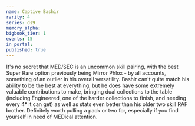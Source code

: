 ```yaml
---
name: Captive Bashir
rarity: 4
series: ds9
memory_alpha:
bigbook_tier: 1
events: 15
in_portal:
published: true
---
```


 It's no secret that MED/SEC is an uncommon skill pairing, with the best Super Rare option previously being Mirror Phlox - by all accounts, something of an outlier in his overall versatility. Bashir can't quite match his ability to be the best at everything, but he does have some extremely valuable contributions to make, bringing dual collections to the table (including Engineered, one of the harder collections to finish, and needing every 4* it can get) as well as stats even better than his older two skill RAF brother. Definitely worth pulling a pack or two for, especially if you find yourself in need of MEDical attention.
